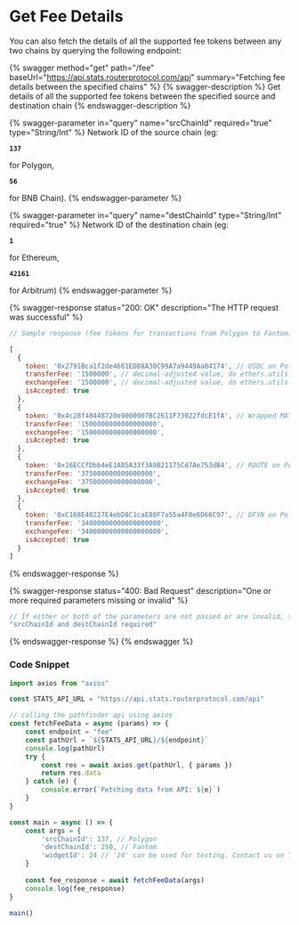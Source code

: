 # Get Fee Details

You can also fetch the details of all the supported fee tokens between any two chains by querying the following endpoint:

{% swagger method="get" path="/fee" baseUrl="https://api.stats.routerprotocol.com/api" summary="Fetching fee details between the specified chains" %}
{% swagger-description %}
Get details of all the supported fee tokens between the specified source and destination chain
{% endswagger-description %}

{% swagger-parameter in="query" name="srcChainId" required="true" type="String/Int" %}
Network ID of the source chain (eg: 

**`137`**

 for Polygon, 

**`56`**

 for BNB Chain).
{% endswagger-parameter %}

{% swagger-parameter in="query" name="destChainId" type="String/Int" required="true" %}
Network ID of the destination chain (eg: 

**`1`**

 for Ethereum, 

**`42161`**

 for Arbitrum)
{% endswagger-parameter %}

{% swagger-response status="200: OK" description="The HTTP request was successful" %}
```javascript
// Sample response (fee tokens for transactions from Polygon to Fantom):

[
  {
    token: '0x2791Bca1f2de4661ED88A30C99A7a9449Aa84174', // USDC on Polygon (6 decimal places)
    transferFee: '1500000', // decimal-adjusted value, do ethers.utils.formatUnits(transferFee, decimals) to get the formatted value 
    exchangeFee: '1500000', // decimal-adjusted value, do ethers.utils.formatUnits(exchangeFee, decimals) to get the format
    isAccepted: true
  },
  {
    token: '0x4c28f48448720e9000907BC2611F73022fdcE1fA', // Wrapped MATIC on Polygon (18 decimal places)
    transferFee: '1500000000000000000',
    exchangeFee: '1500000000000000000',
    isAccepted: true
  },
  {
    token: '0x16ECCfDbb4eE1A85A33f3A9B21175Cd7Ae753dB4', // ROUTE on Polygon (18 decimal places)
    transferFee: '375000000000000000',
    exchangeFee: '375000000000000000',
    isAccepted: true
  },
  {
    token: '0xC168E40227E4ebD8C1caE80F7a55a4F0e6D66C97', // DFYN on Polygon (18 decimal places) 
    transferFee: '34000000000000000000',
    exchangeFee: '34000000000000000000',
    isAccepted: true
  }
]

```
{% endswagger-response %}

{% swagger-response status="400: Bad Request" description="One or more required parameters missing or invalid" %}
```javascript
// If either or both of the parameters are not passed or are invalid, the API will return the following message along with the error code:
"srcChainId and destChainId required"
```
{% endswagger-response %}
{% endswagger %}

### Code Snippet

```javascript
import axios from "axios"

const STATS_API_URL = "https://api.stats.routerprotocol.com/api"

// calling the pathfinder api using axios
const fetchFeeData = async (params) => {
    const endpoint = "fee"
    const pathUrl = `${STATS_API_URL}/${endpoint}`
    console.log(pathUrl)
    try {
        const res = await axios.get(pathUrl, { params })
        return res.data
    } catch (e) {
        console.error(`Fetching data from API: ${e}`)
    }
}

const main = async () => {
    const args = {
        'srcChainId': 137, // Polygon
        'destChainId': 250, // Fantom
        'widgetId': 24 // '24' can be used for testing. Contact us on Telegram to get a widget ID.
    }
    
    const fee_response = await fetchFeeData(args)
    console.log(fee_response)
}

main()
```
